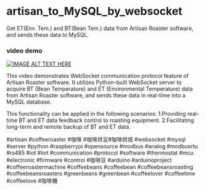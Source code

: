# artisan_to_MySQL_by_websocket
Get ET(Env. Tem.) and BT(Bean Tem.) data from Artisan Roaster software, and sends these data to MySQL.

### video demo
[![IMAGE ALT TEXT HERE](https://img.youtube.com/vi/bn2-rUCFG7U/0.jpg)](https://www.youtube.com/watch?v=bn2-rUCFG7U)

This video demonstrates WebSocket communication protocol feature of Artisan Roaster software. It utilizes Python-built WebSocket server to acquire BT (Bean Temperature) and ET (Environmental Temperature) data from Artisan Roaster software, and sends these data in real-time into a MySQL database.

This functionality can be applied in the following scenarios:
1.Providing real-time BT and ET data feedback control to roasting equipment.
2.Facilitating long-term and remote backup of BT and ET data.

#artisan #coffeeroaster #咖啡 #咖啡烘豆#咖啡烘焙 #websocket #mysql #server #python #raspberrypi #opensource #modbus #analog #modbusrtu #rs485 #iot #iiot #communication #protocol #software #thermostat #mcu #electronic #firmware #control #咖啡豆 #arduino #arduinoproject #coffeeroastermachine #coffeebeans #coffeebean #coffeebeansroasting #coffeebeansroasters #greenbeans #greenbean #coffeelover #coffeetime #coffeelove #咖啡機
